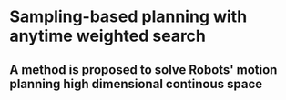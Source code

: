 # Sampling-based planning with anytime weighted search
  ## A method is proposed to solve Robots' motion planning high dimensional continous space
  ##
